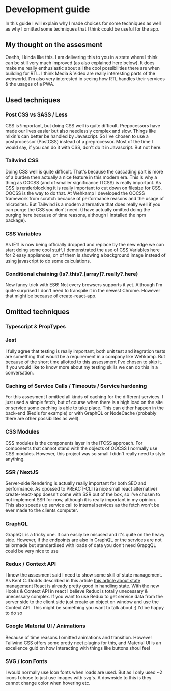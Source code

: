 # Development guide

In this guide I will explain why I made choices for some techniques as well as why I omitted some techniques that I think could be useful for the app.

## My thought on the assesment
Oeehh, I kinda like this. I am delivering this to you in a state where I think can be still very much improved (as also explained here below). It does make me really enthusiastic about all the cool possibilities there are when building for RTL. I think Media & Video are really interesting parts of the webworld. I'm also very interested in seeing how RTL handles their services & the usages of a PWA.

## Used techniques

### Post CSS vs SASS / Less
CSS is !important, but doing CSS well is quite difficult. Prepocessors have made our lives easier but also needlessly complex and slow. Things like mixin's can better be handled by Javascript. So I've chosen to use a postprocessor (PostCSS) instead of a preprocessor. Most of the time I would say, if you can do it with CSS, don't do it in Javascript. But not here.

### Tailwind CSS
Doing CSS well is quite difficult. That's because the cascading part is more of a burden then actually a nice feature in this modern era. This is why a thing as OOCSS (and of smaller significance ITCSS) is really important. As CSS is renderblocking it is really important to cut down on filesize for CSS. OOCSS is the way to do that. At Wehkamp I developed the OOCSS framework from scratch because of performance reasons and the usage of microsites. But Tailwind is a modern alternative that does really well if you can purge the CSS you don't need. (I have actually omitted doing the purging here because of time reasons, although I installed the npm package).

### CSS Variables
As IE11 is now being officially dropped and replace by the new edge we can start doing some cool stuff, I demonstrated the use of CSS Variables here for 2 easy appliances, on of them is showing a background image instead of using javascript to do some calculations.

### Conditional chaining (Is?.this?.[array]?.really?.here)
New fancy trick with ES6! Not every browsers supports it yet. Although I'm quite surprised I don't need to transpile it in the newest Chrome. However that might be because of create-react-app.


## Omitted techniques

### Typescript & PropTypes



### Jest
I fully agree that testing is really important, both unit test and itegration tests are something that would be a requirement in a company like Wehkamp. But because of the short time allotted to this assessment I've chosen to skip it. If you would like to know more about my testing skills we can do this in a conversation. 

### Caching of Service Calls / Timeouts / Service hardening
For this assesment I omitted all kinds of caching for the different services. I just used a simple fetch, but of course when there is a high load on the site or service some caching is able to take place. This can either happen in the back-end (Redis for example) or with GraphQL or NodeCache (probably there are other possibilites as well).

### CSS Modules
CSS modules is the components layer in the ITCSS approach. For components that cannot stand with the objects of OOCSS I normally use CSS modules. However, this project was so small I didn't really need to style anything.

### SSR / NextJS
Server-side Rendering is actually really important for both SEO and performance. As opossed to PREACT-CLI (a nice small react alternative) create-react-app doesn't come with SSR out of the box, so I've chosen to not implement SSR for now, although it is really important in my opinion. This also speeds up service call to internal services as the fetch won't be ever made to the clients computer.

### GraphQL
GraphQL is a tricky one. It can easily be misused and it's quite on the heavy side. However, if the endpoints are also in GraphQL or the services are not tailormade but standardised with loads of data you don't need GrapgQL could be very nice to use

### Redux / Context API
I know the assesment said I need to show some skill of state management. As Kent C. Dodds described in this article [this article about state management](https://kentcdodds.com/blog/application-state-management-with-react) React is already pretty good in handling state. With the new Hooks & Context API in react I believe Redux is totally unecessary & unecessary complex. If you want to use Redux to get service data from the server side to the client side just create an object on window and use the Context API. This might be something you want to talk about ;) I'd be happy to do so

### Google Material UI / Animations
Because of time reasons I omitted animations and transition. However Tailwind CSS offers some pretty neet plugins for this, and Material UI is an excellence guid on how interacting with things like buttons shoul feel

### SVG / Icon Fonts
I would normally use Icon fonts when loads are used. But as I only used ~2 icons I chose to just use images with svg's. A downside to this is they cannot change color when hovering etc.
